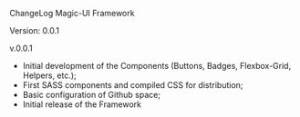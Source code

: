 ChangeLog
Magic-UI Framework

Version: 0.0.1

v.0.0.1
- Initial development of the Components (Buttons, Badges, Flexbox-Grid, Helpers, etc.);
- First SASS components and compiled CSS for distribution;
- Basic configuration of Github space;
- Initial release of the Framework
